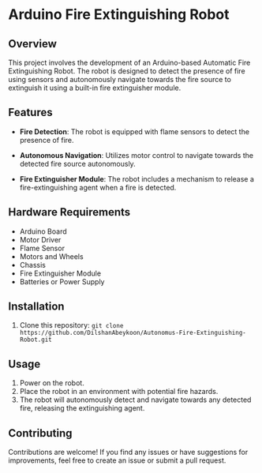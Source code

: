 # Arduino Fire Extinguishing Robot



## Overview

This project involves the development of an Arduino-based Automatic Fire Extinguishing Robot. The robot is designed to detect the presence of fire using sensors and autonomously navigate towards the fire source to extinguish it using a built-in fire extinguisher module.

## Features

- **Fire Detection**: The robot is equipped with flame sensors to detect the presence of fire.

- **Autonomous Navigation**: Utilizes motor control to navigate towards the detected fire source autonomously.

- **Fire Extinguisher Module**: The robot includes a mechanism to release a fire-extinguishing agent when a fire is detected.

## Hardware Requirements

- Arduino Board
- Motor Driver
- Flame Sensor
- Motors and Wheels
- Chassis
- Fire Extinguisher Module
- Batteries or Power Supply



## Installation

1. Clone this repository: `git clone https://github.com/DilshanAbeykoon/Autonomus-Fire-Extinguishing-Robot.git`


## Usage

1. Power on the robot.
2. Place the robot in an environment with potential fire hazards.
3. The robot will autonomously detect and navigate towards any detected fire, releasing the extinguishing agent.

## Contributing

Contributions are welcome! If you find any issues or have suggestions for improvements, feel free to create an issue or submit a pull request.

